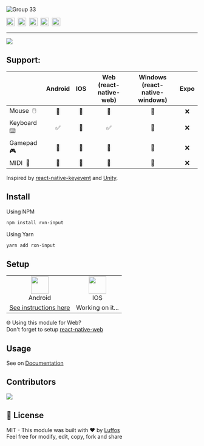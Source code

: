 ![Group 33](https://user-images.githubusercontent.com/28831375/190316196-0e451de9-84f9-4750-bbbf-9a9521c5bb39.png)

<img height="22px" alt="GitHub" src="https://img.shields.io/github/license/Luffos/rxn-input?style=for-the-badge"> ‎ ‎ <img height="22px" alt="GitHub issues" src="https://img.shields.io/github/issues-raw/luffos/rxn-input?style=for-the-badge"> ‎ ‎ <img height="22px" alt="GitHub code size in bytes" src="https://img.shields.io/github/languages/code-size/luffos/rxn-input?style=for-the-badge"> ‎ ‎ <img height="22px" alt="GitHub last commit (branch)" src="https://img.shields.io/github/last-commit/luffos/rxn-input/main?style=for-the-badge"> ‎ ‎ <img height="22px" alt="GitHub package.json version" src="https://img.shields.io/github/package-json/v/luffos/rxn-input?style=for-the-badge">

-----------------------------------------------------------

<img src="https://camo.githubusercontent.com/8f5a77113f402feb14ff5ad400ecc54096e2a6dc8add6020373255152f3d0cba/687474703a2f2f7777772e616e696d617465646769662e6e65742f756e646572636f6e737472756374696f6e2f616e696d303230352d315f65302e676966"/>

## Support:

|               | Android | IOS | Web <br/>(react-native-web) | Windows <br/>(react-native-windows) |  Expo  |
|----------------|:-------:|:---:|:----------------------:|:---------------------------------------:|:------:|
| Mouse‎ ‎ 🖱️    |    🚧  |  🚧  |            🚧        |                    🚧                   |   ❌  |
| Keyboard‎ ‎ ⌨️ |    ✅  |  🚧  |            ✅        |                    🚧                   |   ❌  |
| Gamepad‎ ‎ 🎮  |    🚧  |  🚧  |            🚧        |                    🚧                   |   ❌  |
| MIDI‎ ‎ 🎹     |    🚧  |  🚧  |            🚧        |                    🚧                   |   ❌  |

Inspired by [react-native-keyevent](https://github.com/kevinejohn/react-native-keyevent) and [Unity](https://unity.com).

##  Install

Using NPM
```sh
npm install rxn-input
```

Using Yarn
```sh
yarn add rxn-input
```

## Setup

<table>
  <tr>
    <td align="center"><img width="46" src="https://cdn.vox-cdn.com/thumbor/kL-Z76ZSmU6AUOBanezRDqSQ7us=/1400x1400/filters:format(jpeg)/cdn.vox-cdn.com/uploads/chorus_asset/file/19086219/Android_logo_stacked__RGB_.jpg"/><br/>Android</td>
     <td align="center"><img width="46" src="https://encrypted-tbn0.gstatic.com/images?q=tbn:ANd9GcSfnunL1fJZICp_7tCdH7lqBZ6K8CXgBGFu4Q&usqp=CAU"/><br/>IOS</td>
  </tr>
  <tr>
    <td align="center"><a href="./docs/ANDROID_SETUP.md">See instructions here</a></td>
    <td align="center">Working on it...</td>
  </tr>
 </table>

🌐 Using this module for Web?<br/>Don't forget to setup [react-native-web](https://github.com/necolas/react-native-web)

## Usage

See on [Documentation](https://luffos.github.io/rxn-input/docs)

## Contributors

<a href = "https://github.com/Luffos/rxn-input/graphs/contributors">
  <img src = "https://contrib.rocks/image?repo=Luffos/rxn-input"/>
</a>

##  📄 License
MIT - This module was built with ❤️ by [Luffos](https://github.com/Luffos)<br/>Feel free for modify, edit, copy, fork and share
